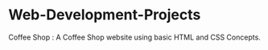 # Web-Development-Projects

Coffee Shop : 
      A Coffee Shop website using basic HTML and CSS Concepts.
